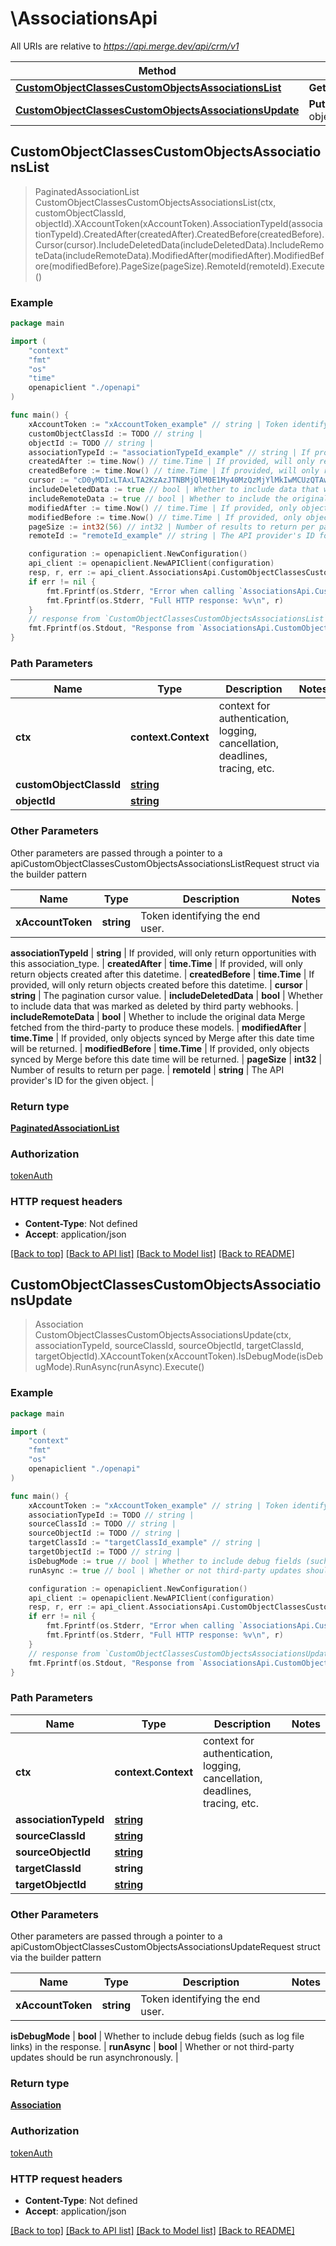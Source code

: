 # \AssociationsApi

All URIs are relative to *https://api.merge.dev/api/crm/v1*

Method | HTTP request | Description
------------- | ------------- | -------------
[**CustomObjectClassesCustomObjectsAssociationsList**](AssociationsApi.md#CustomObjectClassesCustomObjectsAssociationsList) | **Get** /custom-object-classes/{custom_object_class_id}/custom-objects/{object_id}/associations | 
[**CustomObjectClassesCustomObjectsAssociationsUpdate**](AssociationsApi.md#CustomObjectClassesCustomObjectsAssociationsUpdate) | **Put** /custom-object-classes/{source_class_id}/custom-objects/{source_object_id}/associations/{target_class_id}/{target_object_id}/{association_type_id} | 



## CustomObjectClassesCustomObjectsAssociationsList

> PaginatedAssociationList CustomObjectClassesCustomObjectsAssociationsList(ctx, customObjectClassId, objectId).XAccountToken(xAccountToken).AssociationTypeId(associationTypeId).CreatedAfter(createdAfter).CreatedBefore(createdBefore).Cursor(cursor).IncludeDeletedData(includeDeletedData).IncludeRemoteData(includeRemoteData).ModifiedAfter(modifiedAfter).ModifiedBefore(modifiedBefore).PageSize(pageSize).RemoteId(remoteId).Execute()





### Example

```go
package main

import (
    "context"
    "fmt"
    "os"
    "time"
    openapiclient "./openapi"
)

func main() {
    xAccountToken := "xAccountToken_example" // string | Token identifying the end user.
    customObjectClassId := TODO // string | 
    objectId := TODO // string | 
    associationTypeId := "associationTypeId_example" // string | If provided, will only return opportunities with this association_type. (optional)
    createdAfter := time.Now() // time.Time | If provided, will only return objects created after this datetime. (optional)
    createdBefore := time.Now() // time.Time | If provided, will only return objects created before this datetime. (optional)
    cursor := "cD0yMDIxLTAxLTA2KzAzJTNBMjQlM0E1My40MzQzMjYlMkIwMCUzQTAw" // string | The pagination cursor value. (optional)
    includeDeletedData := true // bool | Whether to include data that was marked as deleted by third party webhooks. (optional)
    includeRemoteData := true // bool | Whether to include the original data Merge fetched from the third-party to produce these models. (optional)
    modifiedAfter := time.Now() // time.Time | If provided, only objects synced by Merge after this date time will be returned. (optional)
    modifiedBefore := time.Now() // time.Time | If provided, only objects synced by Merge before this date time will be returned. (optional)
    pageSize := int32(56) // int32 | Number of results to return per page. (optional)
    remoteId := "remoteId_example" // string | The API provider's ID for the given object. (optional)

    configuration := openapiclient.NewConfiguration()
    api_client := openapiclient.NewAPIClient(configuration)
    resp, r, err := api_client.AssociationsApi.CustomObjectClassesCustomObjectsAssociationsList(context.Background(), customObjectClassId, objectId).XAccountToken(xAccountToken).AssociationTypeId(associationTypeId).CreatedAfter(createdAfter).CreatedBefore(createdBefore).Cursor(cursor).IncludeDeletedData(includeDeletedData).IncludeRemoteData(includeRemoteData).ModifiedAfter(modifiedAfter).ModifiedBefore(modifiedBefore).PageSize(pageSize).RemoteId(remoteId).Execute()
    if err != nil {
        fmt.Fprintf(os.Stderr, "Error when calling `AssociationsApi.CustomObjectClassesCustomObjectsAssociationsList``: %v\n", err)
        fmt.Fprintf(os.Stderr, "Full HTTP response: %v\n", r)
    }
    // response from `CustomObjectClassesCustomObjectsAssociationsList`: PaginatedAssociationList
    fmt.Fprintf(os.Stdout, "Response from `AssociationsApi.CustomObjectClassesCustomObjectsAssociationsList`: %v\n", resp)
}
```

### Path Parameters


Name | Type | Description  | Notes
------------- | ------------- | ------------- | -------------
**ctx** | **context.Context** | context for authentication, logging, cancellation, deadlines, tracing, etc.
**customObjectClassId** | [**string**](.md) |  | 
**objectId** | [**string**](.md) |  | 

### Other Parameters

Other parameters are passed through a pointer to a apiCustomObjectClassesCustomObjectsAssociationsListRequest struct via the builder pattern


Name | Type | Description  | Notes
------------- | ------------- | ------------- | -------------
 **xAccountToken** | **string** | Token identifying the end user. | 


 **associationTypeId** | **string** | If provided, will only return opportunities with this association_type. | 
 **createdAfter** | **time.Time** | If provided, will only return objects created after this datetime. | 
 **createdBefore** | **time.Time** | If provided, will only return objects created before this datetime. | 
 **cursor** | **string** | The pagination cursor value. | 
 **includeDeletedData** | **bool** | Whether to include data that was marked as deleted by third party webhooks. | 
 **includeRemoteData** | **bool** | Whether to include the original data Merge fetched from the third-party to produce these models. | 
 **modifiedAfter** | **time.Time** | If provided, only objects synced by Merge after this date time will be returned. | 
 **modifiedBefore** | **time.Time** | If provided, only objects synced by Merge before this date time will be returned. | 
 **pageSize** | **int32** | Number of results to return per page. | 
 **remoteId** | **string** | The API provider&#39;s ID for the given object. | 

### Return type

[**PaginatedAssociationList**](PaginatedAssociationList.md)

### Authorization

[tokenAuth](../README.md#tokenAuth)

### HTTP request headers

- **Content-Type**: Not defined
- **Accept**: application/json

[[Back to top]](#) [[Back to API list]](../README.md#documentation-for-api-endpoints)
[[Back to Model list]](../README.md#documentation-for-models)
[[Back to README]](../README.md)


## CustomObjectClassesCustomObjectsAssociationsUpdate

> Association CustomObjectClassesCustomObjectsAssociationsUpdate(ctx, associationTypeId, sourceClassId, sourceObjectId, targetClassId, targetObjectId).XAccountToken(xAccountToken).IsDebugMode(isDebugMode).RunAsync(runAsync).Execute()





### Example

```go
package main

import (
    "context"
    "fmt"
    "os"
    openapiclient "./openapi"
)

func main() {
    xAccountToken := "xAccountToken_example" // string | Token identifying the end user.
    associationTypeId := TODO // string | 
    sourceClassId := TODO // string | 
    sourceObjectId := TODO // string | 
    targetClassId := "targetClassId_example" // string | 
    targetObjectId := TODO // string | 
    isDebugMode := true // bool | Whether to include debug fields (such as log file links) in the response. (optional)
    runAsync := true // bool | Whether or not third-party updates should be run asynchronously. (optional)

    configuration := openapiclient.NewConfiguration()
    api_client := openapiclient.NewAPIClient(configuration)
    resp, r, err := api_client.AssociationsApi.CustomObjectClassesCustomObjectsAssociationsUpdate(context.Background(), associationTypeId, sourceClassId, sourceObjectId, targetClassId, targetObjectId).XAccountToken(xAccountToken).IsDebugMode(isDebugMode).RunAsync(runAsync).Execute()
    if err != nil {
        fmt.Fprintf(os.Stderr, "Error when calling `AssociationsApi.CustomObjectClassesCustomObjectsAssociationsUpdate``: %v\n", err)
        fmt.Fprintf(os.Stderr, "Full HTTP response: %v\n", r)
    }
    // response from `CustomObjectClassesCustomObjectsAssociationsUpdate`: Association
    fmt.Fprintf(os.Stdout, "Response from `AssociationsApi.CustomObjectClassesCustomObjectsAssociationsUpdate`: %v\n", resp)
}
```

### Path Parameters


Name | Type | Description  | Notes
------------- | ------------- | ------------- | -------------
**ctx** | **context.Context** | context for authentication, logging, cancellation, deadlines, tracing, etc.
**associationTypeId** | [**string**](.md) |  | 
**sourceClassId** | [**string**](.md) |  | 
**sourceObjectId** | [**string**](.md) |  | 
**targetClassId** | **string** |  | 
**targetObjectId** | [**string**](.md) |  | 

### Other Parameters

Other parameters are passed through a pointer to a apiCustomObjectClassesCustomObjectsAssociationsUpdateRequest struct via the builder pattern


Name | Type | Description  | Notes
------------- | ------------- | ------------- | -------------
 **xAccountToken** | **string** | Token identifying the end user. | 





 **isDebugMode** | **bool** | Whether to include debug fields (such as log file links) in the response. | 
 **runAsync** | **bool** | Whether or not third-party updates should be run asynchronously. | 

### Return type

[**Association**](Association.md)

### Authorization

[tokenAuth](../README.md#tokenAuth)

### HTTP request headers

- **Content-Type**: Not defined
- **Accept**: application/json

[[Back to top]](#) [[Back to API list]](../README.md#documentation-for-api-endpoints)
[[Back to Model list]](../README.md#documentation-for-models)
[[Back to README]](../README.md)


